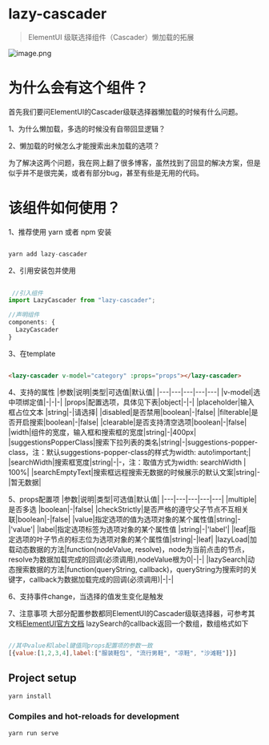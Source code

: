 # lazy-cascader

> ElementUI 级联选择组件（Cascader）懒加载的拓展 


 ![image.png](https://upload-images.jianshu.io/upload_images/80274-8e35b51d940a39fa.png?imageMogr2/auto-orient/strip%7CimageView2/2/w/1240)

# 为什么会有这个组件？

首先我们要问ElementUI的Cascader级联选择器懒加载的时候有什么问题。

1、为什么懒加载，多选的时候没有自带回显逻辑？

2、懒加载的时候怎么才能搜索出未加载的选项？

为了解决这两个问题，我在网上翻了很多博客，虽然找到了回显的解决方案，但是似乎并不是很完美，或者有部分bug，甚至有些是无用的代码。

# 该组件如何使用？

1、推荐使用 yarn 或者 npm 安装

```javascript

yarn add lazy-cascader

```

2、引用安装包并使用

```javascript
 
 //引入组件
import LazyCascader from "lazy-cascader";

//声明组件
components: {
  LazyCascader
}

```

3、在template
```html

<lazy-cascader v-model="category" :props="props"></lazy-cascader>

```

4、支持的属性
|参数|说明|类型|可选值|默认值|
|---|---|---|---|---|
|v-model|选中项绑定值|-|-|-|
|props|配置选项，具体见下表|object|-|-|
|placeholder|输入框占位文本	|string|-|请选择|
|disabled|是否禁用|boolean|-|false|
|filterable|是否开启搜索|boolean|-|false|
|clearable|是否支持清空选项|boolean|-|false|
|width|组件的宽度，输入框和搜索框的宽度|string|-|400px|
|suggestionsPopperClass|搜索下拉列表的类名|string|-|suggestions-popper-class，注：默认suggestions-popper-class的样式为width: auto!important;|
|searchWidth|搜索框宽度|string|-|-，注：取值方式为width: searchWidth \| 100%|
|searchEmptyText|搜索框远程搜索无数据的时候展示的默认文案|string|-|暂无数据|


5、props配置项
|参数|说明|类型|可选值|默认值|
|---|---|---|---|---|
|multiple|是否多选	|boolean|-|false|
|checkStrictly|是否严格的遵守父子节点不互相关联|boolean|-|false|
|value|指定选项的值为选项对象的某个属性值|string|-|'value'|
|label|指定选项标签为选项对象的某个属性值	|string|-|'label'|
|leaf|指定选项的叶子节点的标志位为选项对象的某个属性值|string|-|leaf|
|lazyLoad|加载动态数据的方法|function(nodeValue, resolve)，node为当前点击的节点，resolve为数据加载完成的回调(必须调用),nodeValue根为0|-|-|
|lazySearch|动态搜索数据的方法|function(queryString, callback)，queryString为搜索时的关键字，callback为数据加载完成的回调(必须调用)|-|-|


6、支持事件change，当选择的值发生变化是触发

7、注意事项
大部分配置参数都同ElementUI的Cascader级联选择器，可参考其文档[ElementUI官方文档](https://element.eleme.cn/#/zh-CN/component/cascader)
lazySearch的callback返回一个数组，数组格式如下

```javascript

//其中value和label键值同props配置项的参数一致
[{value:[1,2,3,4],label:["服装鞋包", "流行男鞋", "凉鞋", "沙滩鞋"]}]

```


## Project setup
```
yarn install
```

### Compiles and hot-reloads for development
```
yarn run serve
```
